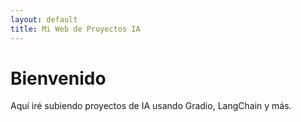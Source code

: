 ```yaml
---
layout: default
title: Mi Web de Proyectos IA
---
```


# Bienvenido

Aquí iré subiendo proyectos de IA usando Gradio, LangChain y más.
